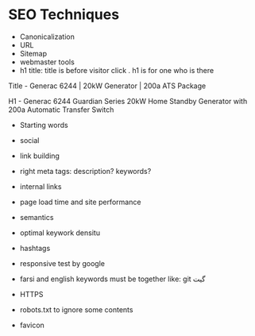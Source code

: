 # SEO Techniques

- Canonicalization
- URL
- Sitemap
- webmaster tools
- h1 title: title is before visitor click . h1 is for one who is there

Title - Generac 6244 | 20kW Generator | 200a ATS Package

H1 - Generac 6244 Guardian Series 20kW Home Standby Generator with 200a Automatic Transfer Switch 

- Starting words
- social
- link building
- right meta tags: description? keywords?
- internal links
- page load time and site performance
- semantics
- optimal keywork densitu
- hashtags
- responsive test by google

- farsi and english keywords must be together like: git گیت
- HTTPS
- robots.txt to ignore some contents
- favicon 